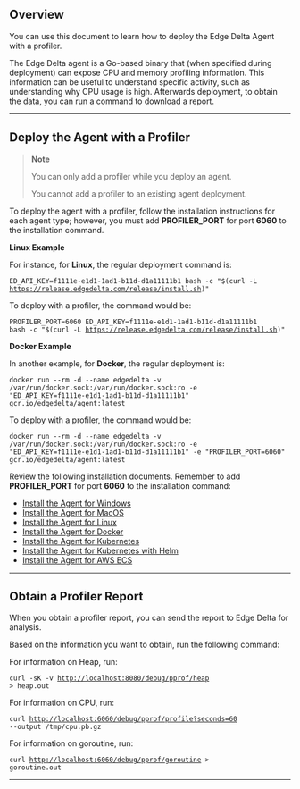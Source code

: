 Overview
--------

You can use this document to learn how to deploy the Edge Delta Agent with a profiler.

The Edge Delta agent is a Go-based binary that (when specified during deployment) can expose CPU and memory profiling information. This information can be useful to understand specific activity, such as understanding why CPU usage is high. Afterwards deployment, to obtain the data, you can run a command to download a report. 

* * * * *

Deploy the Agent with a Profiler
--------------------------------

> **Note**
>
> You can only add a profiler while you deploy an agent.
>
> You cannot add a profiler to an existing agent deployment.

To deploy the agent with a profiler, follow the installation instructions for each agent type; however, you must add **PROFILER_PORT** for port **6060** to the installation command.

**Linux Example**

For instance, for **Linux**, the regular deployment command is: 

<code>ED_API_KEY=f1111e-e1d1-1ad1-b11d-d1a11111b1 bash -c "$(curl -L https://release.edgedelta.com/release/install.sh)"</code>

To deploy with a profiler, the command would be:

<code>PROFILER_PORT=6060 ED_API_KEY=f1111e-e1d1-1ad1-b11d-d1a11111b1 bash -c "$(curl -L https://release.edgedelta.com/release/install.sh)"</code>

**Docker Example**

In another example, for **Docker**, the regular deployment is:

<code>docker run --rm -d --name edgedelta -v /var/run/docker.sock:/var/run/docker.sock:ro -e "ED_API_KEY=f1111e-e1d1-1ad1-b11d-d1a11111b1" gcr.io/edgedelta/agent:latest</code>

To deploy with a profiler, the command would be: 

<code>docker run --rm -d --name edgedelta -v /var/run/docker.sock:/var/run/docker.sock:ro -e "ED_API_KEY=f1111e-e1d1-1ad1-b11d-d1a11111b1" -e "PROFILER_PORT=6060" gcr.io/edgedelta/agent:latest</code>

Review the following installation documents. Remember to add **PROFILER_PORT** for port **6060** to the installation command:

-   [Install the Agent for Windows](./windows.md)
-   [Install the Agent for MacOS](macos.md) 
-   [Install the Agent for Linux](linux.md)
-   [Install the Agent for Docker](docker.md)
-   [Install the Agent for Kubernetes](kubernetes.md)
-   [Install the Agent for Kubernetes with Helm](helm.md)
-   [Install the Agent for AWS ECS](amazon-ecs.md)

* * * * *

Obtain a Profiler Report 
-------------------------

When you obtain a profiler report, you can send the report to Edge Delta for analysis. 

Based on the information you want to obtain, run the following command: 

For information on Heap, run: 

<code>curl -sK -v <http://localhost:8080/debug/pprof/heap> > heap.out</code>

For information on CPU, run:

<code>curl <http://localhost:6060/debug/pprof/profile?seconds=60> --output /tmp/cpu.pb.gz</code>

For information on goroutine, run: 

  <code>curl <http://localhost:6060/debug/pprof/goroutine> > goroutine.out</code>

* * * * *
